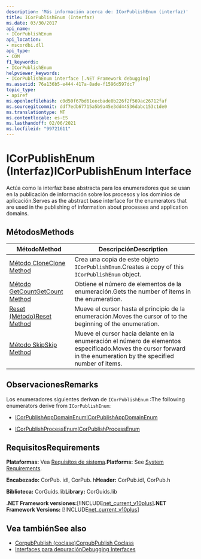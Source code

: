 ```yaml
---
description: 'Más información acerca de: ICorPublishEnum (interfaz)'
title: ICorPublishEnum (Interfaz)
ms.date: 03/30/2017
api_name:
- ICorPublishEnum
api_location:
- mscordbi.dll
api_type:
- COM
f1_keywords:
- ICorPublishEnum
helpviewer_keywords:
- ICorPublishEnum interface [.NET Framework debugging]
ms.assetid: 76a136b5-e444-417a-8ade-f1596d597dc7
topic_type:
- apiref
ms.openlocfilehash: c0d50f67bd61eecbade0b226f2f569ac26712faf
ms.sourcegitcommit: ddf7edb67715a5b9a45e3dd44536dabc153c1de0
ms.translationtype: MT
ms.contentlocale: es-ES
ms.lasthandoff: 02/06/2021
ms.locfileid: "99721611"
---
```

# <a name="icorpublishenum-interface"></a><span data-ttu-id="2578a-103">ICorPublishEnum (Interfaz)</span><span class="sxs-lookup"><span data-stu-id="2578a-103">ICorPublishEnum Interface</span></span>

<span data-ttu-id="2578a-104">Actúa como la interfaz base abstracta para los enumeradores que se usan en la publicación de información sobre los procesos y los dominios de aplicación.</span><span class="sxs-lookup"><span data-stu-id="2578a-104">Serves as the abstract base interface for the enumerators that are used in the publishing of information about processes and application domains.</span></span>  
  
## <a name="methods"></a><span data-ttu-id="2578a-105">Métodos</span><span class="sxs-lookup"><span data-stu-id="2578a-105">Methods</span></span>  
  
|<span data-ttu-id="2578a-106">Método</span><span class="sxs-lookup"><span data-stu-id="2578a-106">Method</span></span>|<span data-ttu-id="2578a-107">Descripción</span><span class="sxs-lookup"><span data-stu-id="2578a-107">Description</span></span>|  
|------------|-----------------|  
|[<span data-ttu-id="2578a-108">Método Clone</span><span class="sxs-lookup"><span data-stu-id="2578a-108">Clone Method</span></span>](icorpublishenum-clone-method.md)|<span data-ttu-id="2578a-109">Crea una copia de este objeto `ICorPublishEnum`.</span><span class="sxs-lookup"><span data-stu-id="2578a-109">Creates a copy of this `ICorPublishEnum` object.</span></span>|  
|[<span data-ttu-id="2578a-110">Método GetCount</span><span class="sxs-lookup"><span data-stu-id="2578a-110">GetCount Method</span></span>](icorpublishenum-getcount-method.md)|<span data-ttu-id="2578a-111">Obtiene el número de elementos de la enumeración.</span><span class="sxs-lookup"><span data-stu-id="2578a-111">Gets the number of items in the enumeration.</span></span>|  
|[<span data-ttu-id="2578a-112">Reset (Método)</span><span class="sxs-lookup"><span data-stu-id="2578a-112">Reset Method</span></span>](icorpublishenum-reset-method.md)|<span data-ttu-id="2578a-113">Mueve el cursor hasta el principio de la enumeración.</span><span class="sxs-lookup"><span data-stu-id="2578a-113">Moves the cursor of to the beginning of the enumeration.</span></span>|  
|[<span data-ttu-id="2578a-114">Método Skip</span><span class="sxs-lookup"><span data-stu-id="2578a-114">Skip Method</span></span>](icorpublishenum-skip-method.md)|<span data-ttu-id="2578a-115">Mueve el cursor hacia delante en la enumeración el número de elementos especificado.</span><span class="sxs-lookup"><span data-stu-id="2578a-115">Moves the cursor forward in the enumeration by the specified number of items.</span></span>|  
  
## <a name="remarks"></a><span data-ttu-id="2578a-116">Observaciones</span><span class="sxs-lookup"><span data-stu-id="2578a-116">Remarks</span></span>  

 <span data-ttu-id="2578a-117">Los enumeradores siguientes derivan de `ICorPublishEnum` :</span><span class="sxs-lookup"><span data-stu-id="2578a-117">The following enumerators derive from `ICorPublishEnum`:</span></span>  
  
- [<span data-ttu-id="2578a-118">ICorPublishAppDomainEnum</span><span class="sxs-lookup"><span data-stu-id="2578a-118">ICorPublishAppDomainEnum</span></span>](icorpublishappdomainenum-interface.md)  
  
- [<span data-ttu-id="2578a-119">ICorPublishProcessEnum</span><span class="sxs-lookup"><span data-stu-id="2578a-119">ICorPublishProcessEnum</span></span>](icorpublishprocessenum-interface.md)  
  
## <a name="requirements"></a><span data-ttu-id="2578a-120">Requisitos</span><span class="sxs-lookup"><span data-stu-id="2578a-120">Requirements</span></span>  

 <span data-ttu-id="2578a-121">**Plataformas:** Vea [Requisitos de sistema](../../get-started/system-requirements.md).</span><span class="sxs-lookup"><span data-stu-id="2578a-121">**Platforms:** See [System Requirements](../../get-started/system-requirements.md).</span></span>  
  
 <span data-ttu-id="2578a-122">**Encabezado:** CorPub. idl, CorPub. h</span><span class="sxs-lookup"><span data-stu-id="2578a-122">**Header:** CorPub.idl, CorPub.h</span></span>  
  
 <span data-ttu-id="2578a-123">**Biblioteca:** CorGuids.lib</span><span class="sxs-lookup"><span data-stu-id="2578a-123">**Library:** CorGuids.lib</span></span>  
  
 <span data-ttu-id="2578a-124">**.NET Framework versiones:**[!INCLUDE[net_current_v10plus](../../../../includes/net-current-v10plus-md.md)]</span><span class="sxs-lookup"><span data-stu-id="2578a-124">**.NET Framework Versions:** [!INCLUDE[net_current_v10plus](../../../../includes/net-current-v10plus-md.md)]</span></span>  
  
## <a name="see-also"></a><span data-ttu-id="2578a-125">Vea también</span><span class="sxs-lookup"><span data-stu-id="2578a-125">See also</span></span>

- [<span data-ttu-id="2578a-126">CorpubPublish (coclase)</span><span class="sxs-lookup"><span data-stu-id="2578a-126">CorpubPublish Coclass</span></span>](corpubpublish-coclass.md)
- [<span data-ttu-id="2578a-127">Interfaces para depuración</span><span class="sxs-lookup"><span data-stu-id="2578a-127">Debugging Interfaces</span></span>](debugging-interfaces.md)
